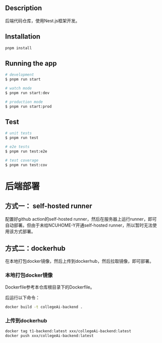 ## Description

后端代码仓库，使用Nest.js框架开发。

## Installation

```bash
pnpm install
```

## Running the app

```bash
# development
$ pnpm run start

# watch mode
$ pnpm run start:dev

# production mode
$ pnpm run start:prod
```

## Test

```bash
# unit tests
$ pnpm run test

# e2e tests
$ pnpm run test:e2e

# test coverage
$ pnpm run test:cov
```

# 后端部署

## 方式一： self-hosted runner

配置好github action的self-hosted runner，然后在服务器上运行runner，即可自动部署。但由于未给NCUHOME-Y开通self-hosted runner，所以暂时无法使用该方式部署。

## 方式二：dockerhub

在本地打包docker镜像，然后上传到dockerhub，然后拉取镜像，即可部署。

### 本地打包docker镜像

Dockerfile参考本仓库根目录下的Dockerfile。

后运行以下命令：

```bash
docker build -t collegeAi-backend .
```

### 上传到dockerhub

```bash
docker tag t1-backend:latest xxx/collegeAi-backend:latest
docker push xxx/collegeAi-backend:latest
```

<!-- ### 在Rancher上拉取镜像

Rancher使用参考：
[Docker/Podman]
(<https://ncuhomer.feishu.cn/wiki/V8rMwSdaMiAQLVkMPeScinqlnse>)
[容器、服务器与集群](https://ncuhomer.feishu.cn/wiki/XHUgwk4NniIAB6kciIUcUA3inqc)

同时记得手动配置一下数据库。

> 记录一下，以备后用。 -->
